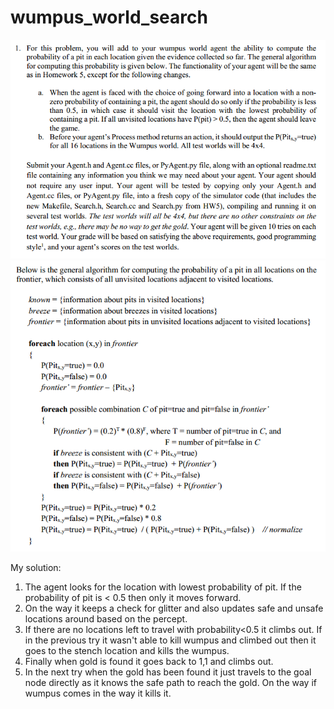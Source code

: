 # wumpus_world_search

![png](question.png)
![png](question__.png)

My solution:
1. The agent looks for the location with lowest probability of pit. If the probability of pit is < 0.5 then only it moves forward.
2. On the way it keeps a check for glitter and also updates safe and unsafe locations around based on the percept.
3. If there are no locations left to travel with probability<0.5 it climbs out. If in the previous try it wasn't able to kill wumpus and climbed out then it goes to the stench location and kills the wumpus.
4. Finally when gold is found it goes back to 1,1 and climbs out.
5. In the next try when the gold has been found it just travels to the goal node directly as it knows the safe path to reach the gold. On the way if wumpus comes in the way it kills it.
